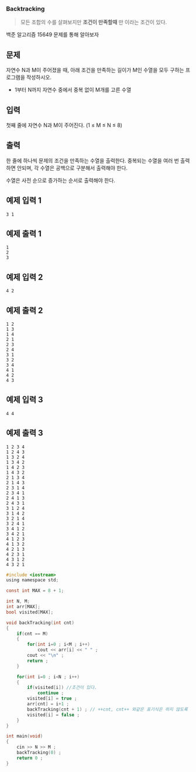 ### Backtracking 

> 모든 조합의 수를 살펴보지만 **조건이 만족할때** 만 이라는 조건이 있다.

백준 알고리즘 15649 문제를 통해 알아보자

## 문제

자연수 N과 M이 주어졌을 때, 아래 조건을 만족하는 길이가 M인 수열을 모두 구하는 프로그램을 작성하시오.

- 1부터 N까지 자연수 중에서 중복 없이 M개를 고른 수열

## 입력

첫째 줄에 자연수 N과 M이 주어진다. (1 ≤ M ≤ N ≤ 8)

## 출력

한 줄에 하나씩 문제의 조건을 만족하는 수열을 출력한다. 중복되는 수열을 여러 번 출력하면 안되며, 각 수열은 공백으로 구분해서 출력해야 한다.

수열은 사전 순으로 증가하는 순서로 출력해야 한다.

## 예제 입력 1 

```
3 1
```

## 예제 출력 1 

```
1
2
3
```

## 예제 입력 2 

```
4 2
```

## 예제 출력 2 

```
1 2
1 3
1 4
2 1
2 3
2 4
3 1
3 2
3 4
4 1
4 2
4 3
```

## 예제 입력 3 

```
4 4
```

## 예제 출력 3 

```
1 2 3 4
1 2 4 3
1 3 2 4
1 3 4 2
1 4 2 3
1 4 3 2
2 1 3 4
2 1 4 3
2 3 1 4
2 3 4 1
2 4 1 3
2 4 3 1
3 1 2 4
3 1 4 2
3 2 1 4
3 2 4 1
3 4 1 2
3 4 2 1
4 1 2 3
4 1 3 2
4 2 1 3
4 2 3 1
4 3 1 2
4 3 2 1
```

```c
#include <iostream>
using namespace std;

const int MAX = 8 + 1;

int N, M;
int arr[MAX];
bool visited[MAX];

void backTracking(int cnt) 
{	
	if(cnt == M) 
	{
		for(int i=0 ; i<M ; i++)
			cout << arr[i] << " " ;
		cout << "\n" ;
		return ;
	}

	for(int i=0 ; i<N ; i++)	
	{						
		if(visited[i]) //조건이 있다.
			continue ;
		visited[i] = true ;
		arr[cnt] = i+1 ;					
		backTracking(cnt + 1) ; // ++cnt, cnt++ 와같은 표기식은 하지 않도록 주의한다.
		visited[i] = false ;		
	}			
}

int main(void)
{
	cin >> N >> M ;
	backTracking(0) ;
	return 0 ;
}
```

